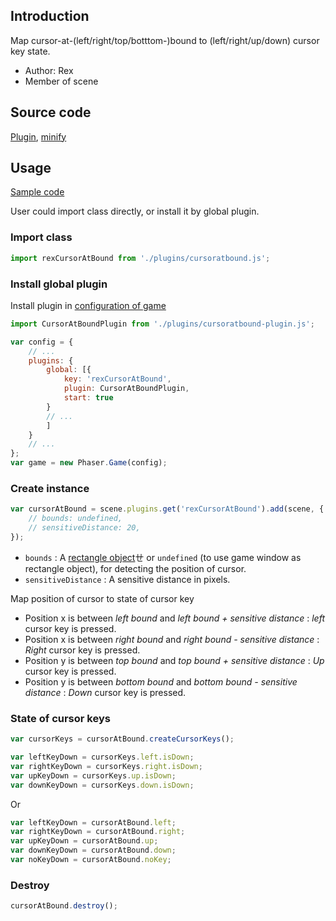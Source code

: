 ## Introduction

Map cursor-at-(left/right/top/botttom-)bound to (left/right/up/down) cursor key state.

- Author: Rex
- Member of scene

## Source code

[Plugin](https://github.com/rexrainbow/phaser3-rex-notes/blob/master/plugins/cursoratbound-plugin.js), [minify](https://github.com/rexrainbow/phaser3-rex-notes/blob/master/plugins/dist/rexcursoratboundplugin.min.js)

## Usage

[Sample code](https://github.com/rexrainbow/phaser3-rex-notes/tree/master/examples/cursor-at-bound)

User could import class directly, or install it by global plugin.

### Import class

```javascript
import rexCursorAtBound from './plugins/cursoratbound.js';
```

### Install global plugin

Install plugin in [configuration of game](game.md#configuration)

```javascript
import CursorAtBoundPlugin from './plugins/cursoratbound-plugin.js';

var config = {
    // ...
    plugins: {
        global: [{
            key: 'rexCursorAtBound',
            plugin: CursorAtBoundPlugin,
            start: true
        }
        // ...
        ]
    }
    // ...
};
var game = new Phaser.Game(config);
```

### Create instance

```javascript
var cursorAtBound = scene.plugins.get('rexCursorAtBound').add(scene, {
    // bounds: undefined,
    // sensitiveDistance: 20,
});
```

- `bounds` : A [rectangle object](geom-rectangle.md)ㄝ or `undefined` (to use game window as rectangle object), for detecting the position of cursor.
- `sensitiveDistance` : A sensitive distance in pixels.

Map position of cursor to state of cursor key

- Position x is between *left bound* and *left bound + sensitive distance* : *left* cursor key is pressed.
- Position x is between *right bound* and *right bound - sensitive distance* : *Right* cursor key is pressed.
- Position y is between *top bound* and *top bound + sensitive distance* : *Up* cursor key is pressed.
- Position y is between *bottom bound* and *bottom bound - sensitive distance* : *Down* cursor key is pressed.

### State of cursor keys

```javascript
var cursorKeys = cursorAtBound.createCursorKeys();

var leftKeyDown = cursorKeys.left.isDown;
var rightKeyDown = cursorKeys.right.isDown;
var upKeyDown = cursorKeys.up.isDown;
var downKeyDown = cursorKeys.down.isDown;
```

Or

```javascript
var leftKeyDown = cursorAtBound.left;
var rightKeyDown = cursorAtBound.right;
var upKeyDown = cursorAtBound.up;
var downKeyDown = cursorAtBound.down;
var noKeyDown = cursorAtBound.noKey;
```

### Destroy

```javascript
cursorAtBound.destroy();
```